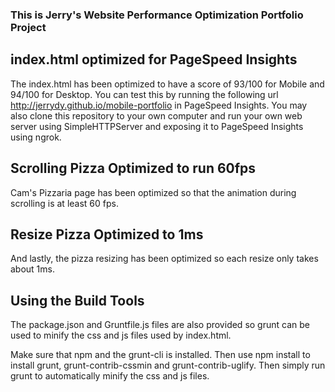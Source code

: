 ### This is Jerry's Website Performance Optimization Portfolio Project

## index.html optimized for PageSpeed Insights
The index.html has been optimized to have a score of 93/100 for Mobile and 94/100 for Desktop. You can test this by running the following url http://jerrydy.github.io/mobile-portfolio in PageSpeed Insights. You may also clone this repository to your own computer and run your own web server using SimpleHTTPServer and exposing it to PageSpeed Insights using ngrok.

## Scrolling Pizza Optimized to run 60fps
Cam's Pizzaria page has been optimized so that the animation during scrolling is at least 60 fps.

## Resize Pizza Optimized to 1ms
And lastly, the pizza resizing has been optimized so each resize only takes about 1ms.

## Using the Build Tools

The package.json and Gruntfile.js files are also provided so grunt can be used to minify the css and js files used by index.html.

Make sure that npm and the grunt-cli is installed. Then use npm install to install grunt, grunt-contrib-cssmin and grunt-contrib-uglify. Then simply run grunt to automatically minify the css and js files.
